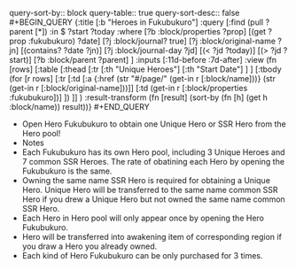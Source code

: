 query-sort-by:: block
query-table:: true
query-sort-desc:: false
#+BEGIN_QUERY
{:title [:b "Heroes in Fukubukuro"]
 :query [:find (pull ?parent [*])
         :in $ ?start ?today
         :where
         [?b :block/properties ?prop]
         [(get ?prop :fukubukuro) ?date]
         [?j :block/journal? true]
         [?j :block/original-name ?jn]
         [(contains? ?date ?jn)]
         [?j :block/journal-day ?jd]
         [(< ?jd ?today)]
         [(> ?jd ?start)]
		 [?b :block/parent ?parent]
       ]
 :inputs [:11d-before :7d-after]
 :view (fn [rows] [:table 
 [:thead 
  [:tr 
   [:th "Unique Heroes"] 
   [:th "Start Date"] ] ] 
 [:tbody 
(for [r rows] [:tr 
   [:td [:a {:href (str "#/page/" (get-in r [:block/name]))} (str (get-in r [:block/original-name]))]]
   [:td (get-in r [:block/properties :fukubukuro])] ])
   ]]
)
 :result-transform (fn [result]
                     (sort-by (fn [h]
                                (get h :block/name)) result))}
#+END_QUERY

- Open Hero Fukubukuro to obtain one Unique Hero or SSR Hero from the Hero pool!
- Notes
- Each Fukubukuro has its own Hero pool, including 3 Unique Heroes and 7 common SSR Heroes. The rate of obatining each Hero by opening the Fukubukuro is the same.
- Owning the same name SSR Hero is required for obtaining a Unique Hero. Unique Hero will be transferred to the same name common SSR Hero if you drew a Unique Hero but not owned the same name common SSR Hero.
- Each Hero in Hero pool will only appear once by opening the Hero Fukubukuro.
- Hero will be transferred into awakening item of corresponding region if you draw a Hero you already owned.
- Each kind of Hero Fukubukuro can be only purchased for 3 times.
